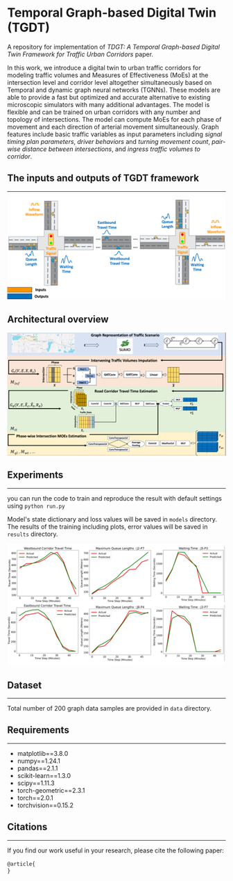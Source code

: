 # Temporal Graph-based Digital Twin (TGDT)

A repository for implementation of *TDGT: A Temporal Graph-based Digital Twin Framework for Traffic Urban Corridors* paper.

In this work, we introduce a digital twin to urban traffic corridors for modeling traffic volumes and Measures of Effectiveness (MoEs) at the intersection level and corridor level altogether simultaneously based on Temporal and dynamic graph neural networks (TGNNs). These models are able to provide a fast but optimized and accurate alternative to existing microscopic simulators with many additional advantages. The model is flexible and can be trained on urban corridors with any number and topology of intersections. The model can compute MoEs for each phase of movement and each direction of arterial movement simultaneously. Graph features include basic traffic variables as input parameters including *signal timing plan parameters*, *driver behaviors* and *turning movement count*, *pair-wise distance between intersections*, and *ingress traffic volumes to corridor*.





## The inputs and outputs of TGDT framework
-----
![alt text](images/corridor.png)

## Architectural overview
![alt text](images/model.png)

## Experiments
-----
you can run the code to train and reproduce the result with default settings using
``python run.py`` 

Model's state dictionary and loss values will be saved in ``models`` directory. The results of the training including plots, error values  will be saved in ``results`` directory.

![alt text](images/results.png)



## Dataset
-----
Total number of 200 graph data samples are provided in ``data`` directory.


## Requirements
-----
* matplotlib==3.8.0
* numpy==1.24.1
* pandas==2.1.1
* scikit-learn==1.3.0
* scipy==1.11.3
* torch-geometric==2.3.1
* torch==2.0.1
* torchvision==0.15.2


## Citations
-----
If you find our work useful in your research, please cite the following paper:
```
@article{
}
```
